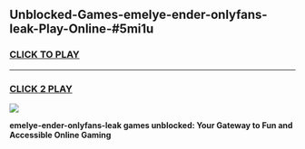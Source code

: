 
## Unblocked-Games-emelye-ender-onlyfans-leak-Play-Online-#5mi1u
<h3>
<a href="https://premium.freeplayer.one?title=emelye-ender-onlyfans-leak&ref=27F">CLICK TO PLAY</a></h3>
<hr>

<h3>
<a href="https://premium.freeplayer.one?title=emelye-ender-onlyfans-leak&ref=27F">CLICK 2 PLAY</a>
  
</h3>

<a href="https://premium.freeplayer.one?title=emelye-ender-onlyfans-leak&ref=27F"><img src="https://clearcache.store/games.png"></a>


**emelye-ender-onlyfans-leak games unblocked: Your Gateway to Fun and Accessible Online Gaming**
